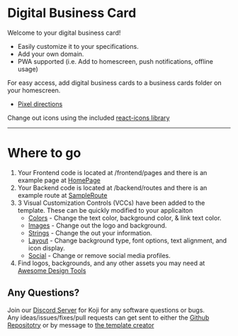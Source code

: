 # Digital Business Card

Welcome to your digital business card!
* Easily customize it to your specifications.
* Add your own domain.
* PWA supported (i.e. Add to homescreen, push notifications, offline usage)

For easy access, add digital business cards to a business cards folder on your homescreen.
* [Pixel directions](https://www.youtube.com/watch?v=LEiGDtbYN9s)

Change out icons using the included [react-icons library](https://react-icons.netlify.com/#/icons/fa)

-------
# Where to go
1. Your Frontend code is located at /frontend/pages and there is an example page at [HomePage](#~/frontend/pages/HomePage/index.js)
2. Your Backend code is located at /backend/routes and there is an example route at [SampleRoute](#~/backend/routes/SampleRoute/index.js)
3. 3 Visual Customization Controls (VCCs) have been added to the template. These can be quickly modified to your applicaiton
    - [Colors](#~/.koji/customization/colors.json!visual) - Change the text color, background color, & link text color.
    - [Images](#~/.koji/customization/images.json!visual) - Change out the logo and background. 
    - [Strings](#~/.koji/customization/strings.json!visual) - Change the out your information.
    - [Layout](#~/.koji/customization/layout.json!visual) - Change background type, font options, text alignment, and icon display.
    - [Social](#~/.koji/customization/social.json!visual) - Change or remove social media profiles.
4. Find logos, backgrounds, and any other assets you may need at [Awesome Design Tools](https://flawlessapp.io/designtools)

## Any Questions?

Join our [Discord Server](https://discord.gg/eQuMJF6) for Koji for any software questions or bugs.   
Any ideas/issues/fixes/pull requests can get sent to either the [Github Repositotry](https://github.com/jonesnxt/koji-react-scaffold)
or by message to [the template creator](https://gokoji.com/profile/jones)
